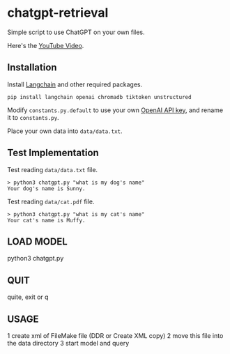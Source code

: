 # chatgpt-retrieval

Simple script to use ChatGPT on your own files.

Here's the [YouTube Video](https://youtu.be/9AXP7tCI9PI).

## Installation

Install [Langchain](https://github.com/hwchase17/langchain) and other required packages.
```
pip install langchain openai chromadb tiktoken unstructured
```
Modify `constants.py.default` to use your own [OpenAI API key](https://platform.openai.com/account/api-keys), and rename it to `constants.py`.

Place your own data into `data/data.txt`.

## Test Implementation
Test reading `data/data.txt` file.
```
> python3 chatgpt.py "what is my dog's name"
Your dog's name is Sunny.
```

Test reading `data/cat.pdf` file.
```
> python3 chatgpt.py "what is my cat's name"
Your cat's name is Muffy.
```
## LOAD MODEL
python3 chatgpt.py

## QUIT
quite, exit or q

## USAGE
1 create xml of FileMake file (DDR or Create XML copy) 
2 move this file into the data directory
3 start model and query